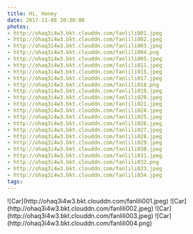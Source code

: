 ```yaml
---
title: Hi, Honey
date: 2017-11-08 20:30:00
photos:
- http://ohaq3i4w3.bkt.clouddn.com/fanlili001.jpeg
- http://ohaq3i4w3.bkt.clouddn.com/fanlili002.jpeg
- http://ohaq3i4w3.bkt.clouddn.com/fanlili003.jpeg
- http://ohaq3i4w3.bkt.clouddn.com/fanlili004.png
- http://ohaq3i4w3.bkt.clouddn.com/fanlili005.jpeg
- http://ohaq3i4w3.bkt.clouddn.com/fanlili011.jpeg
- http://ohaq3i4w3.bkt.clouddn.com/fanlili015.jpeg
- http://ohaq3i4w3.bkt.clouddn.com/fanlili017.jpeg
- http://ohaq3i4w3.bkt.clouddn.com/fanlili018.png
- http://ohaq3i4w3.bkt.clouddn.com/fanlili019.jpeg
- http://ohaq3i4w3.bkt.clouddn.com/fanlili020.jpeg
- http://ohaq3i4w3.bkt.clouddn.com/fanlili021.jpeg
- http://ohaq3i4w3.bkt.clouddn.com/fanlili024.jpeg
- http://ohaq3i4w3.bkt.clouddn.com/fanlili025.jpeg
- http://ohaq3i4w3.bkt.clouddn.com/fanlili026.jpeg
- http://ohaq3i4w3.bkt.clouddn.com/fanlili027.jpeg
- http://ohaq3i4w3.bkt.clouddn.com/fanlili028.jpeg
- http://ohaq3i4w3.bkt.clouddn.com/fanlili029.jpeg
- http://ohaq3i4w3.bkt.clouddn.com/fanlili030.jpeg
- http://ohaq3i4w3.bkt.clouddn.com/fanlili031.jpeg
- http://ohaq3i4w3.bkt.clouddn.com/fanlili032.png
- http://ohaq3i4w3.bkt.clouddn.com/fanlili033.jpeg
- http://ohaq3i4w3.bkt.clouddn.com/fanlili034.jpeg
tags:
---
```


<div class="justified-gallery">
![Car](http://ohaq3i4w3.bkt.clouddn.com/fanlili001.jpeg)
![Car](http://ohaq3i4w3.bkt.clouddn.com/fanlili002.jpeg)
![Car](http://ohaq3i4w3.bkt.clouddn.com/fanlili003.jpeg)
![Car](http://ohaq3i4w3.bkt.clouddn.com/fanlili004.png)
</div>
